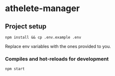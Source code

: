 # athelete-manager

## Project setup
```
npm install && cp .env.example .env
```

Replace env variables with the ones provided to you.

### Compiles and hot-reloads for development
```
npm start
```